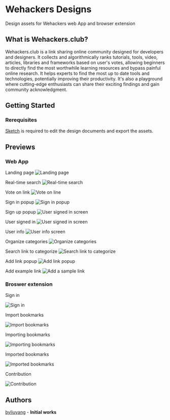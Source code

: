 # Wehackers Designs
Design assets for Wehackers web App and browser extension

## What is Wehackers.club?
Wehackers.club is a link sharing online community designed for developers and designers. It collects and algorithmically ranks tutorials, tools, video, articles, libraries and frameworks based on user's votes, allowing beginners to directly find the most worthwhile learning resources and bypass painful online research. It helps experts to find the most up to date tools and technologies, potentially improving their productivity. It's also a playground where cutting-edge enthusiasts can share their exciting findings and gain community acknowledgment. 

## Getting Started
### Rerequisites
[Sketch](https://www.sketchapp.com) is required to edit the design documents and export the assets.

## Previews
### Web App
Landing page
![Landing page](web/home.png)

Real-time search
![Real-time search](web/search-result.png)

Vote on link
![Vote on line](web/vote.png)

Sign in popup
![Sign in popup](web/sign-In-popup.png)

Sign up popup
![User signed in screen](web/sign-up.png)

User signed in
![User signed in screen](web/home-signed-in.png)

User info
![User info screen](web/user-info.png)

Organize categories
![Organize categories](web/manage-links.png)

Search link to categorize
![Search link to categorize](web/links-to-categorize.png)

Add link popup
![Add link popup](web/add-link.png)

Add example link
![Add a sample link](web/add-example-link.png)

### Broswer extension

Sign in

![Sign in](broswer-extension/Sign-in.png)

Import bookmarks

![Import bookmarks](broswer-extension/Import-bookmarks.png)

Importing bookmarks

![Importing bookmarks](broswer-extension/Importing.png)

Imported bookmarks

![Imported bookmarks](broswer-extension/Imported.png)

Contribution

![Contribution](broswer-extension/Home.png)

## Authors
[byliuyang](https://github.com/byliuyang) - **Initial works**
